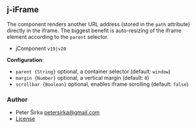## j-iFrame

The component renders another URL address (stored in the `path` attribute) directly in the iframe. The biggest benefit is auto-resizing of the iframe element according to the `parent` selector.

- jComponent `v19|v20`

__Configuration__:

- `parent {String}` optional, a container selector (default: `window`)
- `margin {Number}` optional, a vertical margin (default: `0`)
- `scrollbar {Boolean}` optional, enables iframe scrolling (default: `false`)

### Author

- Peter Širka <petersirka@gmail.com>
- [License](https://www.totaljs.com/license/)